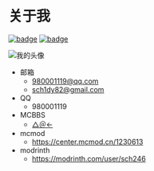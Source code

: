 # 关于我

[![badge](https://img.shields.io/badge/dynamic/json?label=GitHub&query=%24.data.totalSubs&url=https%3A%2F%2Fapi.spencerwoo.com%2Fsubstats%2F%3Fsource%3Dgithub%26queryKey%3Dsch246&labelColor=555555&color=282c34&longCache=true?&style=for-the-badge)](https://github.com/sch246)
[![badge](https://img.shields.io/badge/dynamic/json?labelColor=FE7398&label=BILIBILI&query=%24.data.totalSubs&url=https%3A%2F%2Fapi.spencerwoo.com%2Fsubstats%2F%3Fsource%3Dbilibili%26queryKey%3D172818145&color=282c34&longCache=true?&style=for-the-badge)](https://space.bilibili.com/172818145)

![我的头像](https://s2.loli.net/2022/04/19/jUkfqHQFVSWKwOh.jpg)

- 邮箱
    - 980001119@qq.com
    - sch1dy82@gmail.com
- QQ
    - 980001119
- MCBBS
    - [△＠←](https://www.mcbbs.net/home.php?mod=space&uid=740479)
- mcmod
    - https://center.mcmod.cn/1230613
- modrinth
    - https://modrinth.com/user/sch246
